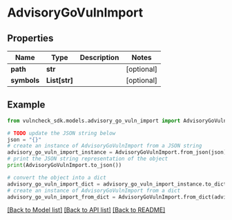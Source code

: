 # AdvisoryGoVulnImport


## Properties

Name | Type | Description | Notes
------------ | ------------- | ------------- | -------------
**path** | **str** |  | [optional] 
**symbols** | **List[str]** |  | [optional] 

## Example

```python
from vulncheck_sdk.models.advisory_go_vuln_import import AdvisoryGoVulnImport

# TODO update the JSON string below
json = "{}"
# create an instance of AdvisoryGoVulnImport from a JSON string
advisory_go_vuln_import_instance = AdvisoryGoVulnImport.from_json(json)
# print the JSON string representation of the object
print(AdvisoryGoVulnImport.to_json())

# convert the object into a dict
advisory_go_vuln_import_dict = advisory_go_vuln_import_instance.to_dict()
# create an instance of AdvisoryGoVulnImport from a dict
advisory_go_vuln_import_from_dict = AdvisoryGoVulnImport.from_dict(advisory_go_vuln_import_dict)
```
[[Back to Model list]](../README.md#documentation-for-models) [[Back to API list]](../README.md#documentation-for-api-endpoints) [[Back to README]](../README.md)


